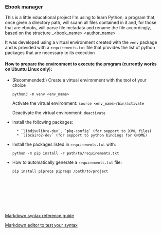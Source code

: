 ### Ebook manager


This is a little educational project I'm using to learn Python; a program that, once given a directory path, will scann all files contained in it and, for those that are ebooks, will parse file metadata and rename the file accordingly, based on the structure _<book_name> <author_name>



It was developed using a virtual environment created with the `venv` package and is provided with a `requirements.txt` file that provides the list of python packages that are necessary to its execution


#### How to prepare the environment to execute the program (currently works on Ubuntu Linux only):

* (Recommended:) Create a virtual environment with the tool of your choice

    `python3 -m venv <env_name>`

    Activate the virtual environment:
    `source <env_name>/bin/activate`

    Deactivate the virtual environment:
    `deactivate`

* Install the following packages: 

        * `libdjvulibre-dev`, `pkg-config` (for support to DJVU files)
        * `libcairo2-dev` (for support to python bindings for GNOME)


* Install the packages listed in `requirements.txt` with:

    `python -m pip install -r path/to/requirements.txt`   


* How to automatically generate a `requirements.txt` file:

    `pip install pipreqs
pipreqs /path/to/project`

<br><br><br><br><br><br>


[Markdown syntax reference guide](https://www.markdownguide.org/basic-syntax/)

[Markdown editor to test your syntax](https://stackedit.io/app#)
